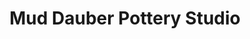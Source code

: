 ---
title: "Mud Dauber Pottery Studio"
url: /earlysville/mud-dauber-pottery-studio/
shop: pottery
---